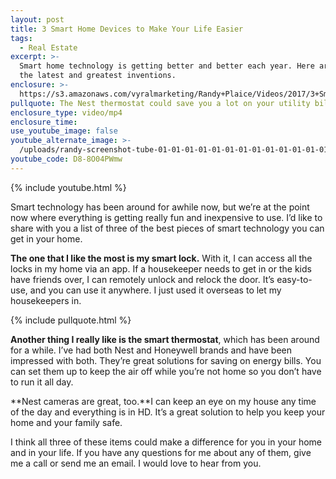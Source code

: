 ```yaml
---
layout: post
title: 3 Smart Home Devices to Make Your Life Easier
tags:
  - Real Estate
excerpt: >-
  Smart home technology is getting better and better each year. Here are some of
  the latest and greatest inventions.
enclosure: >-
  https://s3.amazonaws.com/vyralmarketing/Randy+Plaice/Videos/2017/3+Smart+Home+Devices+to+Make+Your+Life+Easier+-+Santa+Clarita+Real+Estate+Agent.mp4
pullquote: The Nest thermostat could save you a lot on your utility bills.
enclosure_type: video/mp4
enclosure_time:
use_youtube_image: false
youtube_alternate_image: >-
  /uploads/randy-screenshot-tube-01-01-01-01-01-01-01-01-01-01-01-01-01-01-01-01-01-01.jpg
youtube_code: D8-8O04PWmw
---
```



{% include youtube.html %}

Smart technology has been around for awhile now, but we’re at the point now where everything is getting really fun and inexpensive to use. I’d like to share with you a list of three of the best pieces of smart technology you can get in your home.

**The one that I like the most is my smart lock.** With it, I can access all the locks in my home via an app. If a housekeeper needs to get in or the kids have friends over, I can remotely unlock and relock the door. It’s easy-to-use, and you can use it anywhere. I just used it overseas to let my housekeepers in.

{% include pullquote.html %}

**Another thing I really like is the smart thermostat**, which has been around for a while. I’ve had both Nest and Honeywell brands and have been impressed with both. They’re great solutions for saving on energy bills. You can set them up to keep the air off while you’re not home so you don’t have to run it all day.

**Nest cameras are great, too.**I can keep an eye on my house any time of the day and everything is in HD. It’s a great solution to help you keep your home and your family safe.

I think all three of these items could make a difference for you in your home and in your life. If you have any questions for me about any of them, give me a call or send me an email. I would love to hear from you.